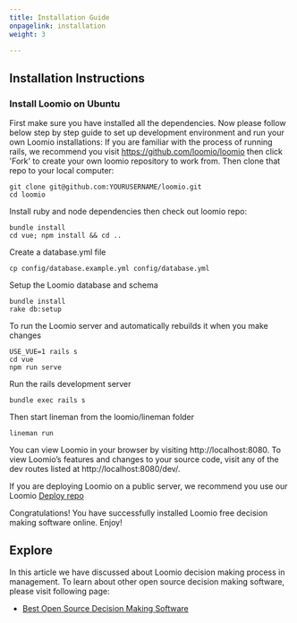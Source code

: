 ```yaml
---
title: Installation Guide
onpagelink: installation
weight: 3

---
```

Installation Instructions
-------------------------

### Install Loomio on Ubuntu

First make sure you have installed all the dependencies. Now please follow below step by step guide to set up development environment and run your own Loomio installations: If you are familiar with the process of running rails, we recommend you visit https://github.com/loomio/loomio then click 'Fork' to create your own loomio repository to work from. Then clone that repo to your local computer:

    git clone git@github.com:YOURUSERNAME/loomio.git 
    cd loomio

Install ruby and node dependencies then check out loomio repo:

    bundle install
    cd vue; npm install && cd ..

Create a database.yml file

    cp config/database.example.yml config/database.yml

Setup the Loomio database and schema

    bundle install
    rake db:setup

To run the Loomio server and automatically rebuilds it when you make changes

    USE_VUE=1 rails s
    cd vue
    npm run serve

Run the rails development server

    bundle exec rails s

Then start lineman from the loomio/lineman folder

    lineman run

You can view Loomio in your browser by visiting http://localhost:8080. To view Loomio’s features and changes to your source code, visit any of the dev routes listed at http://localhost:8080/dev/.

If you are deploying Loomio on a public server, we recommend you use our Loomio [Deploy repo](https://github.com/loomio/loomio-deploy)

Congratulations! You have successfully installed Loomio free decision making software online. Enjoy!

Explore
-------

In this article we have discussed about Loomio decision making process in management. To learn about other open source decision making software, please visit following page:

*   [Best Open Source Decision Making Software](https://products.containerize.com/discussion-forum)